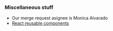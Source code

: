 ### Miscellaneous stuff

  - Our merge request asignee is Monica Alvarado
  - [React reusable components](https://facebook.github.io/react/docs/reusable-components.html)
